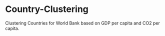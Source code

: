 # Country-Clustering
Clustering Countries for World Bank based on GDP per capita and CO2 per capita.

